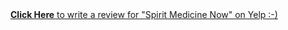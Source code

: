 <div id="yelp-biz-badge-plain-Q7TE5KjLKdJdpTx7RC-G4g">
  <a href="http://yelp.com/biz/theta-healing-and-spirit-medicine-now-brooklyn-5?utm_medium=badge_button&amp;utm_source=biz_review_badge" target="_blank" style="text-decoration: underline;">
    <strong>Click Here</strong> to write a review for "Spirit Medicine Now" on Yelp :-)
  </a>
</div>
